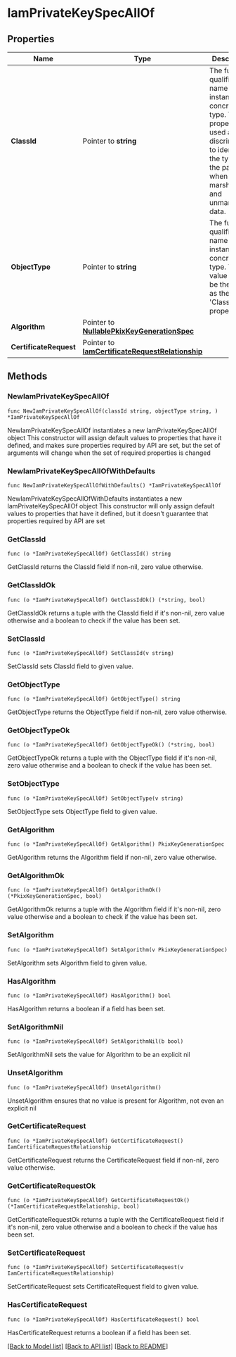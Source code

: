# IamPrivateKeySpecAllOf

## Properties

Name | Type | Description | Notes
------------ | ------------- | ------------- | -------------
**ClassId** | Pointer to **string** | The fully-qualified name of the instantiated, concrete type. This property is used as a discriminator to identify the type of the payload when marshaling and unmarshaling data. | [default to "iam.PrivateKeySpec"]
**ObjectType** | Pointer to **string** | The fully-qualified name of the instantiated, concrete type. The value should be the same as the &#39;ClassId&#39; property. | [default to "iam.PrivateKeySpec"]
**Algorithm** | Pointer to [**NullablePkixKeyGenerationSpec**](pkix.KeyGenerationSpec.md) |  | [optional] 
**CertificateRequest** | Pointer to [**IamCertificateRequestRelationship**](iam.CertificateRequest.Relationship.md) |  | [optional] 

## Methods

### NewIamPrivateKeySpecAllOf

`func NewIamPrivateKeySpecAllOf(classId string, objectType string, ) *IamPrivateKeySpecAllOf`

NewIamPrivateKeySpecAllOf instantiates a new IamPrivateKeySpecAllOf object
This constructor will assign default values to properties that have it defined,
and makes sure properties required by API are set, but the set of arguments
will change when the set of required properties is changed

### NewIamPrivateKeySpecAllOfWithDefaults

`func NewIamPrivateKeySpecAllOfWithDefaults() *IamPrivateKeySpecAllOf`

NewIamPrivateKeySpecAllOfWithDefaults instantiates a new IamPrivateKeySpecAllOf object
This constructor will only assign default values to properties that have it defined,
but it doesn't guarantee that properties required by API are set

### GetClassId

`func (o *IamPrivateKeySpecAllOf) GetClassId() string`

GetClassId returns the ClassId field if non-nil, zero value otherwise.

### GetClassIdOk

`func (o *IamPrivateKeySpecAllOf) GetClassIdOk() (*string, bool)`

GetClassIdOk returns a tuple with the ClassId field if it's non-nil, zero value otherwise
and a boolean to check if the value has been set.

### SetClassId

`func (o *IamPrivateKeySpecAllOf) SetClassId(v string)`

SetClassId sets ClassId field to given value.


### GetObjectType

`func (o *IamPrivateKeySpecAllOf) GetObjectType() string`

GetObjectType returns the ObjectType field if non-nil, zero value otherwise.

### GetObjectTypeOk

`func (o *IamPrivateKeySpecAllOf) GetObjectTypeOk() (*string, bool)`

GetObjectTypeOk returns a tuple with the ObjectType field if it's non-nil, zero value otherwise
and a boolean to check if the value has been set.

### SetObjectType

`func (o *IamPrivateKeySpecAllOf) SetObjectType(v string)`

SetObjectType sets ObjectType field to given value.


### GetAlgorithm

`func (o *IamPrivateKeySpecAllOf) GetAlgorithm() PkixKeyGenerationSpec`

GetAlgorithm returns the Algorithm field if non-nil, zero value otherwise.

### GetAlgorithmOk

`func (o *IamPrivateKeySpecAllOf) GetAlgorithmOk() (*PkixKeyGenerationSpec, bool)`

GetAlgorithmOk returns a tuple with the Algorithm field if it's non-nil, zero value otherwise
and a boolean to check if the value has been set.

### SetAlgorithm

`func (o *IamPrivateKeySpecAllOf) SetAlgorithm(v PkixKeyGenerationSpec)`

SetAlgorithm sets Algorithm field to given value.

### HasAlgorithm

`func (o *IamPrivateKeySpecAllOf) HasAlgorithm() bool`

HasAlgorithm returns a boolean if a field has been set.

### SetAlgorithmNil

`func (o *IamPrivateKeySpecAllOf) SetAlgorithmNil(b bool)`

 SetAlgorithmNil sets the value for Algorithm to be an explicit nil

### UnsetAlgorithm
`func (o *IamPrivateKeySpecAllOf) UnsetAlgorithm()`

UnsetAlgorithm ensures that no value is present for Algorithm, not even an explicit nil
### GetCertificateRequest

`func (o *IamPrivateKeySpecAllOf) GetCertificateRequest() IamCertificateRequestRelationship`

GetCertificateRequest returns the CertificateRequest field if non-nil, zero value otherwise.

### GetCertificateRequestOk

`func (o *IamPrivateKeySpecAllOf) GetCertificateRequestOk() (*IamCertificateRequestRelationship, bool)`

GetCertificateRequestOk returns a tuple with the CertificateRequest field if it's non-nil, zero value otherwise
and a boolean to check if the value has been set.

### SetCertificateRequest

`func (o *IamPrivateKeySpecAllOf) SetCertificateRequest(v IamCertificateRequestRelationship)`

SetCertificateRequest sets CertificateRequest field to given value.

### HasCertificateRequest

`func (o *IamPrivateKeySpecAllOf) HasCertificateRequest() bool`

HasCertificateRequest returns a boolean if a field has been set.


[[Back to Model list]](../README.md#documentation-for-models) [[Back to API list]](../README.md#documentation-for-api-endpoints) [[Back to README]](../README.md)


